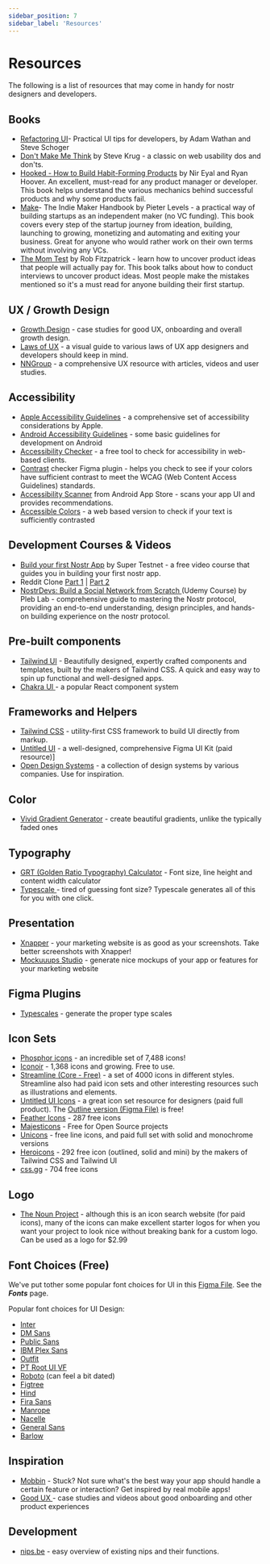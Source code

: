 ```yaml
---
sidebar_position: 7
sidebar_label: 'Resources'
---
```


# Resources
The following is a list of resources that may come in handy for nostr designers and developers.
## Books
- [Refactoring UI](https://www.refactoringui.com/)- Practical UI tips for developers, by Adam Wathan and Steve Schoger
- [Don't Make Me Think](https://www.google.com/search?q=dont+make+me+think) by Steve Krug - a classic on web usability dos and don'ts. 
- [Hooked - How to Build Habit-Forming Products](https://www.google.com/search?q=hooked+how+to+build+habit-forming+products) by Nir Eyal and Ryan Hoover. An excellent, must-read for any product manager or developer. This book helps understand the various mechanics behind successful products and why some products fail.
- [Make](https://readmake.com/)- The Indie Maker Handbook by Pieter Levels - a practical way of building startups as an independent maker (no VC funding). This book covers every step of the startup journey from ideation, building, launching to growing, monetizing and automating and exiting your business. Great for anyone who would rather work on their own terms without involving any VCs.  
- [The Mom Test](https://www.momtestbook.com/) by Rob Fitzpatrick - learn how to uncover product ideas that people will actually pay for. This book talks about how to conduct interviews to uncover product ideas. Most people make the mistakes mentioned so it's a must read for anyone building their first startup. 

## UX / Growth Design
- [Growth.Design](https://growth.design/case-studies) - case studies for good UX, onboarding and overall growth design.
- [Laws of UX](https://lawsofux.com) - a visual guide to various laws of UX app designers and developers should keep in mind.
- [NNGroup](https://www.nngroup.com/) - a comprehensive UX resource with articles, videos and user studies.

## Accessibility
- [Apple Accessibility Guidelines](https://developer.apple.com/design/human-interface-guidelines/accessibility) - a comprehensive set of accessibility considerations by Apple.
- [Android Accessibility Guidelines](https://developer.android.com/guide/topics/ui/accessibility) - some basic guidelines for development on Android
- [Accessibility Checker](https://www.accessibilitychecker.org/) - a free tool to check for accessibility in web-based clients.
- [Contrast](https://www.figma.com/community/plugin/748533339900865323/Contrast) checker Figma plugin - helps you check to see if your colors have sufficient contrast to meet the WCAG (Web Content Access Guidelines) standards.
- [Accessibility Scanner](https://play.google.com/store/apps/details?id=com.google.android.apps.accessibility.auditor&hl=en&gl=US) from Android App Store - scans your app UI and provides recommendations.
- [Accessible Colors](https://accessible-colors.com) - a web based version to check if your text is sufficiently contrasted

## Development Courses & Videos

- [Build your first Nostr App](https://www.youtube.com/watch?v=4qOVxq9lUbs) by Super Testnet - a free video course that guides you in building your first nostr app. 
- Reddit Clone [Part 1]( https://youtube.com/watch?v=IAK0mrY2_Ew) | [Part 2](https://youtube.com/watch?v=3Pv940IEvTA)
- [NostrDevs: Build a Social Network from Scratch ](https://www.udemy.com/course/nostrdevs/)(Udemy Course) by Pleb Lab - comprehensive guide to mastering the Nostr protocol, providing an end-to-end understanding, design principles, and hands-on building experience on the nostr protocol.

## Pre-built components
- [Tailwind UI](https://tailwindui.com/) - Beautifully designed, expertly crafted components and templates, built by the makers of Tailwind CSS. A quick and easy way to spin up functional and well-designed apps.
- [Chakra UI ](https://chakra-ui.com/getting-started)- a popular React component system

## Frameworks and Helpers
- [Tailwind CSS](https://tailwindcss.com/) - utility-first CSS framework to build UI directly from markup. 
- [Untitled UI](https://www.untitledui.com/) - a well-designed, comprehensive Figma UI Kit (paid resource)]
- [Open Design Systems](https://www.designsystems.com/open-design-systems/) - a collection of design systems by various companies. Use for inspiration.

## Color
- [Vivid Gradient Generator](https://www.learnui.design/tools/gradient-generator.html) - create beautiful gradients, unlike the typically faded ones

## Typography
- [GRT (Golden Ratio Typography) Calculator](https://grtcalculator.com/) - Font size, line height and content width calculator
- [Typescale ](https://typescale.com/)- tired of guessing font size? Typescale generates all of this for you with one click.

## Presentation 
- [Xnapper](https://xnapper.com/) - your marketing website is as good as your screenshots. Take better screenshots with Xnapper!
- [Mockuuups Studio](https://mockuuups.studio/) - generate nice mockups of your app or features for your marketing website
  
## Figma Plugins
- [Typescales](https://www.figma.com/community/plugin/739825414752646970/Typescales) - generate the proper type scales

## Icon Sets
- [Phosphor icons](https://phosphoricons.com/) - an incredible set of 7,488 icons!
- [Iconoir](https://iconoir.com/) - 1,368 icons and growing. Free to use.
- [Streamline (Core - Free)](https://www.streamlinehq.com/icons/streamline-mini-line) - a set of 4000 icons in different styles. Streamline also had paid icon sets and other interesting resources such as illustrations and elements.
- [Untitled UI Icons](https://www.untitledui.com/icons) - a great icon set resource for designers (paid full product). The [Outline version (Figma File)](https://www.figma.com/community/file/1114001199549197320) is free!
- [Feather Icons](https://feathericons.com/) -  287 free icons
- [Majesticons](https://www.majesticons.com/) - Free for Open Source projects
- [Unicons](https://iconscout.com/unicons) - free line icons, and paid full set with solid and monochrome versions
- [Heroicons](https://heroicons.com/) - 292 free icon (outlined, solid and mini) by the makers of Tailwind CSS and Tailwind UI
- [css.gg](https://css.gg/app) - 704 free icons
  
## Logo

- [The Noun Project](https://thenounproject.com/) - although this is an icon search website (for paid icons), many of the icons can make excellent starter logos for when you want your project to look nice without breaking bank for a custom logo. Can be used as a logo for $2.99 
  
## Font Choices (Free)

We've put tother some popular font choices for UI in this [Figma File](https://www.figma.com/file/C2ztFLDxihrfturW7Q6kbj/Reference-Components?type=design&node-id=9%3A1264&mode=design&t=CDYX4Gq3JSOFtikY-1). See the ***Fonts*** page.

Popular font choices for UI Design:
- [Inter](https://fonts.google.com/specimen/Inter)
- [DM Sans](https://fonts.google.com/specimen/DM+Sans)
- [Public Sans](https://fonts.google.com/specimen/Public+Sans)
- [IBM Plex Sans](https://fonts.google.com/specimen/IBM+Plex+Sans)
- [Outfit](https://fonts.google.com/specimen/Outfit)
- [PT Root UI VF](https://www.paratype.com/fonts/pt/pt-root-ui/vf)
- [Roboto](https://fonts.google.com/specimen/Roboto) (can feel a bit dated)
- [Figtree](https://fonts.google.com/specimen/Figtree)
- [Hind](https://fonts.google.com/specimen/Hind)
- [Fira Sans](https://fonts.google.com/specimen/Fira+Sans)
- [Manrope](https://fonts.google.com/specimen/Manrope)
- [Nacelle](https://www.dotcolon.net/font/nacelle/)
- [General Sans](https://www.fontshare.com/fonts/general-sans)
- [Barlow](https://fonts.google.com/specimen/Barlow)

## Inspiration
- [Mobbin](https://mobbin.com/) - Stuck? Not sure what's the best way your app should handle a certain feature or interaction? Get inspired by real mobile apps!
- [Good UX ](https://goodux.appcues.com/)- case studies and videos about good onboarding and other product experiences

## Development
- [nips.be](https://nips.be/search) - easy overview of existing nips and their functions. 